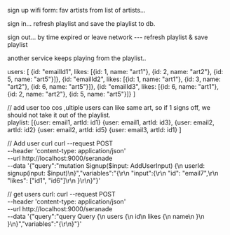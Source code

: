 sign up wifi form: fav artists from list of artists... 

sign in... refresh playlist and save the playlist to db.

sign out... by time expired or leave network --- refresh playlist & save playlist

another service keeps playing from the playlist..

users: [
		{id: "emailId1", likes: [{id: 1, name: "art1"}, {id: 2, name: "art2"}, {id: 5, name: "art5"}]},
		{id: "emailId2", likes: [{id: 1, name: "art1"}, {id: 3, name: "art2"}, {id: 6, name: "art5"}]},
		{id: "emailId3", likes: [{id: 6, name: "art1"}, {id: 2, name: "art2"}, {id: 5, name: "art5"}]}
	   ]
		
// add user too cos ,ultiple users can like same art, so if 1 signs off, we should not take it out of the playlist.		
playlist: [{user: email1, artId: id1}
			{user: email1, artId: id3},
			{user: email2, artId: id2}
			{user: email2, artId: id5}
			{user: email3, artId: id1}
]


// Add user curl
curl --request POST \
    --header 'content-type: application/json' \
    --url http://localhost:9000/seranade \
    --data '{"query":"mutation Signup($input: AddUserInput) {\n  userId: signup(input: $input)\n}","variables":"{\r\n  \"input\":{\r\n    \"id\": \"email7\",\r\n    \"likes\": [\"id1\", \"id6\"]\r\n  }\r\n}"}'


// get users curl:
curl --request POST \
    --header 'content-type: application/json' \
    --url http://localhost:9000/seranade \
    --data '{"query":"query Query {\n  users {\n    id\n    likes {\n      name\n    }\n  }\n}","variables":"{\r\n}"}'





